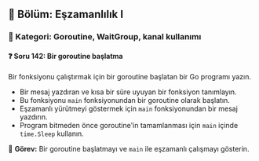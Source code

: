 ## 📘 Bölüm: Eşzamanlılık I  
### 🔹 Kategori: Goroutine, WaitGroup, kanal kullanımı  
#### ❓ Soru 142: Bir goroutine başlatma

Bir fonksiyonu çalıştırmak için bir goroutine başlatan bir Go programı yazın.

- Bir mesaj yazdıran ve kısa bir süre uyuyan bir fonksiyon tanımlayın.
- Bu fonksiyonu `main` fonksiyonundan bir goroutine olarak başlatın.
- Eşzamanlı yürütmeyi göstermek için `main` fonksiyonundan bir mesaj yazdırın.
- Program bitmeden önce goroutine'in tamamlanması için `main` içinde `time.Sleep` kullanın.

🔧 **Görev:** Bir goroutine başlatmayı ve `main` ile eşzamanlı çalışmayı gösterin.
